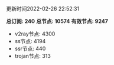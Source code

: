 更新时间2022-02-26 22:52:31

**总订阅: 240**
**总节点: 10574**
**有效节点: 9247**
- v2ray节点: 4300
- ss节点: 4194
- ssr节点: 440
- trojan节点: 313

